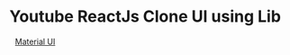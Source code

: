 # Youtube ReactJs Clone UI using Lib
 <img src="https://material-ui.com/static/logo_raw.svg" width="10px" height="10px">[Material UI](https://material-ui.com/pt/)